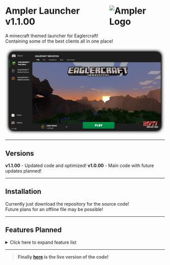 # <img src=".github/assets/logo.png" alt="Ampler Logo" align="right" width="175px"> Ampler Launcher v1.1.00
 A minecraft themed launcher for Eaglercraft!<br>
 Containing some of the best clients all in one place!


<img src=".github/assets/launcher.png" alt="Launcher Photo"><br>

<hr>

 ## Versions
 __v1.1.00__ - Updated code and optimized!
 __v1.0.00__ - Main code with future updates planned!

 <hr>

## Installation
 Currently just download the repository for the source code!<br>
 Future plans for an offline file may be possible!

<hr>

## Features Planned

<details>
<summary>Click here to expand feature list</summary>

- [x] Add Credits screen
- [ ] Add Settings screen
- [x] Rewrite some of the css and js
- [ ] Organize code, and add comments
- [ ] Add a customizable launcher selector
- [ ] Add the servers screen
- [ ] Fix display errors
- [ ] Offline launcher download?
- [ ] Implement top bar options
</details>

<hr>

>__Finally [here](https://irv77.github.io/AmplerLauncher/) is the live version of the code!__
